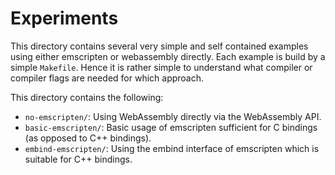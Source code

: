 # Experiments

This directory contains several very simple and self contained examples using either emscripten or webassembly directly. Each example is build by a simple `Makefile`. Hence it is rather simple to understand what compiler or compiler flags are needed for which approach.

This directory contains the following:

- `no-emscripten/`: Using WebAssembly directly via the WebAssembly API.
- `basic-emscripten/`: Basic usage of emscripten sufficient for C bindings (as opposed to C++ bindings).
- `embind-emscripten/`: Using the embind interface of emscripten which is suitable for C++ bindings.

